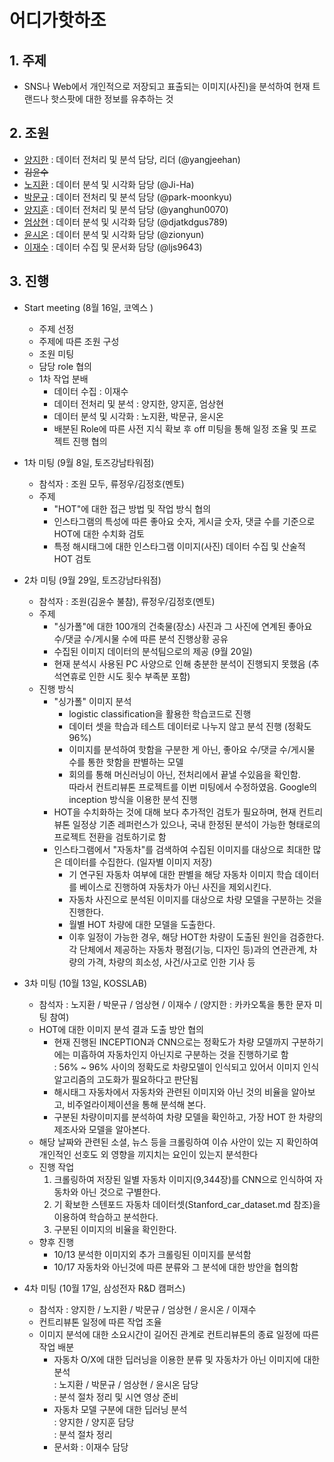 # 어디가핫하조


## 1. 주제


- SNS나 Web에서 개인적으로 저장되고 표출되는 이미지(사진)을 분석하여 현재 트랜드나 핫스팟에 대한 정보를 유추하는 것


## 2. 조원


- [양지한](https://github.com/yangjeehan) : 데이터 전처리 및 분석 담당, 리더 (@yangjeehan)
- ~~김윤수~~ 
- [노지환](https://github.com/Ji-Ha) : 데이터 분석 및 시각화 담당 (@Ji-Ha)
- [박문규](https://github.com/park-moonkyu) : 데이터 전처리 및 분석 담당 (@park-moonkyu)
- [양지훈](https://github.com/yanghun0070) : 데이터 전처리 및 분석 담당 (@yanghun0070)
- [엄상현](https://github.com/djatkdgus789) : 데이터 분석 및 시각화 담당 (@djatkdgus789)
- [윤시온](https://github.com/zionyun) : 데이터 분석 및 시각화 담당 (@zionyun)
- [이재수](https://github.com/ljs9643) : 데이터 수집 및 문서화 담당 (@ljs9643)
 

## 3. 진행


- Start meeting (8월 16일, 코엑스 )  
  - 주제 선정  
  - 주제에 따른 조원 구성  
  - 조원 미팅  
  - 담당 role 협의  
  - 1차 작업 분배  
    - 데이터 수집 : 이재수
    - 데이터 전처리 및 분석 : 양지한, 양지훈, 엄상현
    - 데이터 분석 및 시각화 : 노지환, 박문규, 윤시온
    - 배분된 Role에 따른 사전 지식 확보 후 off 미팅을 통해 일정 조율 및 프로젝트 진행 협의


- 1차 미팅 (9월 8일, 토즈강남타워점)  
  - 참석자 : 조원 모두, 류정우/김정호(멘토)  
  - 주제  
    - "HOT"에 대한 접근 방법 및 작업 방식 협의
    - 인스타그램의 특성에 따른 좋아요 숫자, 게시글 숫자, 댓글 수를 기준으로 HOT에 대한 수치화 검토
    - 특정 해시태그에 대한 인스타그램 이미지(사진) 데이터 수집 및 산술적 HOT 검토


 - 2차 미팅 (9월 29일, 토즈강남타워점)
   - 참석자 : 조원(김윤수 불참), 류정우/김정호(멘토)
   - 주제
      - "싱가폴"에 대한 100개의 건축물(장소) 사진과 그 사진에 연계된 좋아요 수/댓글 수/게시물 수에 따른 분석 진행상황 공유
      - 수집된 이미지 데이터의 분석팀으로의 제공 (9월 20일)
      - 현재 분석시 사용된 PC 사양으로 인해 충분한 분석이 진행되지 못했음 (추석연휴로 인한 시도 횟수 부족분 포함)
   - 진행 방식
      - "싱가폴" 이미지 분석  
      	- logistic classification을 활용한 학습코드로 진행
      	- 데이터 셋을 학습과 테스트 데이터로 나누지 않고 분석 진행 (정확도 96%)
      	- 이미지를 분석하여 핫함을 구분한 게 아닌, 좋아요 수/댓글 수/게시물 수를 통한 핫함을 판별하는 모델
      	- 회의를 통해 머신러닝이 아닌, 전처리에서 끝낼 수있음을 확인함.   
		따라서 컨트리뷰톤 프로젝트를 이번 미팅에서 수정하였음.
		Google의 inception 방식을 이용한 분석 진행         
      - HOT을 수치화하는 것에 대해 보다 추가적인 검토가 필요하며, 현재 컨트리뷰톤 일정상 기존 레퍼런스가 있으나, 국내 한정된 분석이 가능한 형태로의 프로젝트 전환을 검토하기로 함  
      - 인스타그램에서 "자동차"를 검색하여 수집된 이미지를 대상으로 최대한 많은 데이터를 수집한다. (일자별 이미지 저장)  
	  	- 기 연구된 자동차 여부에 대한 판별을 해당 자동차 이미지 학습 데이터를 베이스로 진행하여 자동차가 아닌 사진을 제외시킨다.  
		- 자동차 사진으로 분석된 이미지를 대상으로 차량 모델을 구분하는 것을 진행한다.  
		- 월별 HOT 차량에 대한 모델을 도출한다.  
		- 이후 일정이 가능한 경우, 해당 HOT한 차량이 도출된 원인을 검증한다.  
			각 단체에서 제공하는 자동차 평점(기능, 디자인 등)과의 연관관계, 차량의 가격, 차량의 희소성, 사건/사고로 인한 기사 등   

 - 3차 미팅 (10월 13일, KOSSLAB)  
   - 참석자 : 노지환 / 박문규 / 엄상현 / 이재수 / (양지한 : 카카오톡을 통한 문자 미팅 참여)
   - HOT에 대한 이미지 분석 결과 도출 방안 협의   
     - 현재 진행된 INCEPTION과 CNN으로는 정확도가 차량 모델까지 구분하기에는 미흡하여 자동차인지 아닌지로 구분하는 것을 진행하기로 함   
	: 56% ~ 96% 사이의 정확도로 차량모델이 인식되고 있어서 이미지 인식 알고리즘의 고도화가 필요하다고 판단됨   
     - 해시태그 자동차에서 자동차와 관련된 이미지와 아닌 것의 비율을 알아보고, 비주얼라이제이션을 통해 분석해 본다.   
     - 구분된 차량이미지를 분석하여 차량 모델을 확인하고, 가장 HOT 한 차량의 제조사와 모델을 알아본다.   
	- 해당 날짜와 관련된 소셜, 뉴스 등을 크롤링하여 이슈 사안이 있는 지 확인하여 개인적인 선호도 외 영향을 끼지치는 요인이 있는지 분석한다  
	- 진행 작업    
		 1. 크롤링하여 저장된 일별 자동차 이미지(9,344장)를 CNN으로 인식하여 자동차와 아닌 것으로 구별한다.  
		 2. 기 확보한 스텐포드 자동차 데이터셋(Stanford_car_dataset.md 참조)을 이용하여 학습하고 분석한다.  
		 3. 구분된 이미지의 비율을 확인한다.  
	- 향후 진행  
		- 10/13 분석한 이미지외 추가 크롤링된 이미지를 분석함   
		- 10/17 자동차와 아닌것에 따른 분류와 그 분석에 대한 방안을 협의함  

		
 - 4차 미팅 (10월 17일, 삼성전자 R&D 캠퍼스)  
   - 참석자 : 양지한 / 노지환 / 박문규 / 엄상현 / 윤시온 / 이재수
   - 컨트리뷰톤 일정에 따른 작업 조율
   - 이미지 분석에 대한 소요시간이 길어진 관계로 컨트리뷰톤의 종료 일정에 따른 작업 배분
     - 자동차 O/X에 대한 딥러닝을 이용한 분류 및 자동차가 아닌 이미지에 대한 분석   
     	: 노지환 / 박문규 / 엄상현 / 윤시온 담당   
	: 분석 절차 정리 및 시연 영상 준비  
     - 자동차 모델 구분에 대한 딥러닝 분석  
	: 양지한 / 양지훈 담당  
	: 분석 절차 정리
     - 문서화
        : 이재수 담당


